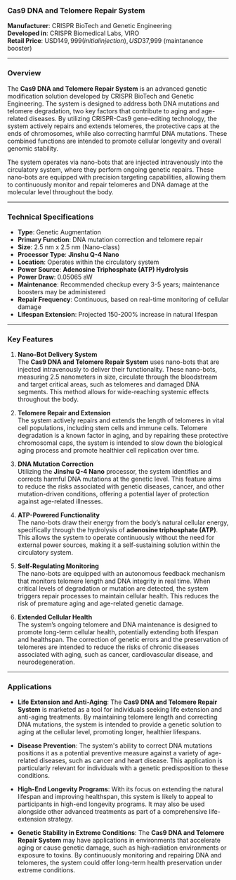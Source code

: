 ### **Cas9 DNA and Telomere Repair System**

**Manufacturer**: CRISPR BioTech and Genetic Engineering  
**Developed in**: CRISPR Biomedical Labs, VIRO  
**Retail Price**: USD$149,999 (initial injection), USD$37,999 (maintanence booster)

---

### Overview

The **Cas9 DNA and Telomere Repair System** is an advanced genetic modification solution developed by CRISPR BioTech and Genetic Engineering. The system is designed to address both DNA mutations and telomere degradation, two key factors that contribute to aging and age-related diseases. By utilizing CRISPR-Cas9 gene-editing technology, the system actively repairs and extends telomeres, the protective caps at the ends of chromosomes, while also correcting harmful DNA mutations. These combined functions are intended to promote cellular longevity and overall genomic stability.

The system operates via nano-bots that are injected intravenously into the circulatory system, where they perform ongoing genetic repairs. These nano-bots are equipped with precision targeting capabilities, allowing them to continuously monitor and repair telomeres and DNA damage at the molecular level throughout the body.

---

### Technical Specifications

- **Type**: Genetic Augmentation  
- **Primary Function**: DNA mutation correction and telomere repair  
- **Size**: 2.5 nm x 2.5 nm (Nano-class)  
- **Processor Type**: **Jinshu Q-4 Nano**  
- **Location**: Operates within the circulatory system  
- **Power Source**: **Adenosine Triphosphate (ATP) Hydrolysis**  
- **Power Draw**: 0.05065 aW  
- **Maintenance**: Recommended checkup every 3-5 years; maintenance boosters may be administered  
- **Repair Frequency**: Continuous, based on real-time monitoring of cellular damage  
- **Lifespan Extension**: Projected 150-200% increase in natural lifespan  

---

### Key Features

1. **Nano-Bot Delivery System**  
   The **Cas9 DNA and Telomere Repair System** uses nano-bots that are injected intravenously to deliver their functionality. These nano-bots, measuring 2.5 nanometers in size, circulate through the bloodstream and target critical areas, such as telomeres and damaged DNA segments. This method allows for wide-reaching systemic effects throughout the body.

2. **Telomere Repair and Extension**  
   The system actively repairs and extends the length of telomeres in vital cell populations, including stem cells and immune cells. Telomere degradation is a known factor in aging, and by repairing these protective chromosomal caps, the system is intended to slow down the biological aging process and promote healthier cell replication over time.

3. **DNA Mutation Correction**  
   Utilizing the **Jinshu Q-4 Nano** processor, the system identifies and corrects harmful DNA mutations at the genetic level. This feature aims to reduce the risks associated with genetic diseases, cancer, and other mutation-driven conditions, offering a potential layer of protection against age-related illnesses.

4. **ATP-Powered Functionality**  
   The nano-bots draw their energy from the body’s natural cellular energy, specifically through the hydrolysis of **adenosine triphosphate (ATP)**. This allows the system to operate continuously without the need for external power sources, making it a self-sustaining solution within the circulatory system.

5. **Self-Regulating Monitoring**  
   The nano-bots are equipped with an autonomous feedback mechanism that monitors telomere length and DNA integrity in real time. When critical levels of degradation or mutation are detected, the system triggers repair processes to maintain cellular health. This reduces the risk of premature aging and age-related genetic damage.

6. **Extended Cellular Health**  
   The system’s ongoing telomere and DNA maintenance is designed to promote long-term cellular health, potentially extending both lifespan and healthspan. The correction of genetic errors and the preservation of telomeres are intended to reduce the risks of chronic diseases associated with aging, such as cancer, cardiovascular disease, and neurodegeneration.

---

### Applications

- **Life Extension and Anti-Aging**: The **Cas9 DNA and Telomere Repair System** is marketed as a tool for individuals seeking life extension and anti-aging treatments. By maintaining telomere length and correcting DNA mutations, the system is intended to provide a genetic solution to aging at the cellular level, promoting longer, healthier lifespans.

- **Disease Prevention**: The system's ability to correct DNA mutations positions it as a potential preventive measure against a variety of age-related diseases, such as cancer and heart disease. This application is particularly relevant for individuals with a genetic predisposition to these conditions.

- **High-End Longevity Programs**: With its focus on extending the natural lifespan and improving healthspan, this system is likely to appeal to participants in high-end longevity programs. It may also be used alongside other advanced treatments as part of a comprehensive life-extension strategy.

- **Genetic Stability in Extreme Conditions**: The **Cas9 DNA and Telomere Repair System** may have applications in environments that accelerate aging or cause genetic damage, such as high-radiation environments or exposure to toxins. By continuously monitoring and repairing DNA and telomeres, the system could offer long-term health preservation under extreme conditions.
